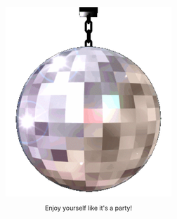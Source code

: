 <div align="center">
   <img src="./media/discoball.gif" width="75%" align="start" />
   <p>Enjoy yourself like it's a party!</p>
</div>